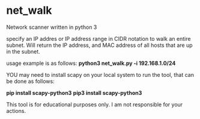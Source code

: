 # net_walk
Network scanner written in python 3

specify an IP addres or IP address range in CIDR notation to walk an entire subnet. 
Will return the IP address, and MAC address of all hosts that are up in the subnet. 

usage example is as follows:
  **python3 net_walk.py -i 192.168.1.0/24**
  
  YOU may need to install scapy on your local system to run the tool, that can be done as follows:
  
  **pip install scapy-python3**
  **pip3 install scapy-python3**

This tool is for educational purposes only. I am not responsible for your actions. 
